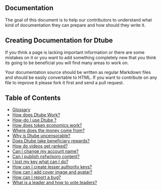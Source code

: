 ## Documentation
The goal of this document is to help our contributors to understand what kind of documentation they can prepare and how should they write it.

## Creating Documentation for Dtube
If you think a page is lacking important information or there are some mistakes on it or you want to add something completely new that you think its going to be beneficial you will find many areas to work on.

Your documentation source should be written as regular Markdown files and should be easily convertable to HTML. If you want to contribute on any file to improve it please fork it first and send a pull request.

## Table of Contents
-  [Glossary](https://d.tube/#!/wiki/faq%5glossary)
-  [How does Dtube Work?](https://d.tube/#!/wiki/faq%5Chow-does-dtube-work)
-  [How-do I use Dtube ?](https://d.tube/#!/wiki/faq%5Chow-do-i-use-dtube)
-  [How does token economics work?](https://d.tube/#!/wiki/faq%5Chow-does-token-economics-work)
-  [Where does the money come from?](https://d.tube/#!/wiki/faq%5where-does-the-money-come-from)
-  [Why is Dtube uncensorable?](https://d.tube/#!/wiki/faq%5why-is-dtube-uncensorable)
-  [Does Dtube take beneficiary rewards?](https://d.tube/#!/wiki/faq%5does-dtube-take-beneficiary-rewards)
-  [How do videos get ranked?](https://d.tube/#!/wiki/faq%5how-do-videos-get-ranked)
-  [Can I change my account name?](https://d.tube/#!/wiki/faq%5can-i-change-my-account-name)
-  [Can I publish nsfw/porn  content?](https://d.tube/#!/wiki/faq%5can-i-publish-nsfw-porn-content)
-  [I lost my key what can I do?](https://d.tube/#!/wiki/faq%5i-lost-my-key-what-can-i-do)
-  [How can I create lesser authority keys?](https://d.tube/#!/wiki/faq%5how-can-i-create-lesser-authority-keys)
-  [How can I add cover image and avatar?](https://d.tube/#!/wiki/faq%5how-can-i-add-cover-image-and-avatar)
-  [How can I report a bug?](https://d.tube/#!/wiki/faq%5how-can-i-report-a-bug)
-  [What is a leader and how to vote leaders?](https://d.tube/#!/wiki/faq%5what-is-a-leader-and-how-to-vote-leaders)
